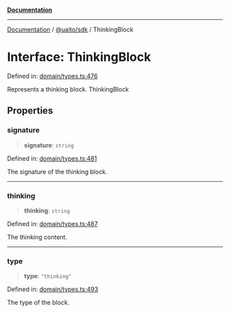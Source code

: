 [**Documentation**](../../../README.md)

***

[Documentation](../../../README.md) / [@uaito/sdk](../README.md) / ThinkingBlock

# Interface: ThinkingBlock

Defined in: [domain/types.ts:476](https://github.com/elribonazo/uaito/blob/c5e0764fa2080732da4f0526013c776c67e45bf1/packages/sdk/src/domain/types.ts#L476)

Represents a thinking block.
 ThinkingBlock

## Properties

### signature

> **signature**: `string`

Defined in: [domain/types.ts:481](https://github.com/elribonazo/uaito/blob/c5e0764fa2080732da4f0526013c776c67e45bf1/packages/sdk/src/domain/types.ts#L481)

The signature of the thinking block.

***

### thinking

> **thinking**: `string`

Defined in: [domain/types.ts:487](https://github.com/elribonazo/uaito/blob/c5e0764fa2080732da4f0526013c776c67e45bf1/packages/sdk/src/domain/types.ts#L487)

The thinking content.

***

### type

> **type**: `"thinking"`

Defined in: [domain/types.ts:493](https://github.com/elribonazo/uaito/blob/c5e0764fa2080732da4f0526013c776c67e45bf1/packages/sdk/src/domain/types.ts#L493)

The type of the block.
